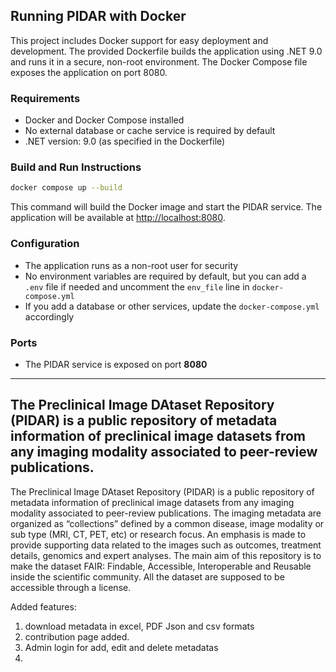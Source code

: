 ## Running PIDAR with Docker

This project includes Docker support for easy deployment and development. The provided Dockerfile builds the application using .NET 9.0 and runs it in a secure, non-root environment. The Docker Compose file exposes the application on port 8080.

### Requirements
- Docker and Docker Compose installed
- No external database or cache service is required by default
- .NET version: 9.0 (as specified in the Dockerfile)

### Build and Run Instructions

```bash
docker compose up --build
```

This command will build the Docker image and start the PIDAR service. The application will be available at [http://localhost:8080](http://localhost:8080).

### Configuration
- The application runs as a non-root user for security
- No environment variables are required by default, but you can add a `.env` file if needed and uncomment the `env_file` line in `docker-compose.yml`
- If you add a database or other services, update the `docker-compose.yml` accordingly

### Ports
- The PIDAR service is exposed on port **8080**

---

## The Preclinical Image DAtaset Repository (PIDAR) is a public repository of metadata information of preclinical image datasets from any imaging modality associated to peer-review publications. ##

The Preclinical Image DAtaset Repository (PIDAR) is a public repository of metadata information of preclinical image datasets from any imaging modality associated to peer-review publications. The imaging metadata are organized as “collections” defined by a common disease, image modality or sub type (MRI, CT, PET, etc) or research focus. An emphasis is made to provide supporting data related to the images such as outcomes, treatment details, genomics and expert analyses. The main aim of this repository is to make the dataset FAIR: Findable, Accessible, Interoperable and Reusable inside the scientific community. All the dataset are supposed to be accessible through a license.


Added features:
1. download metadata in excel, PDF Json and csv formats
2. contribution page added.
3. Admin login for add, edit and delete metadatas
4. 
